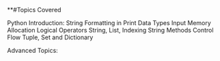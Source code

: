 **#Topics Covered

Python Introduction:
  String Formatting in Print
  Data Types
  Input
  Memory Allocation
  Logical Operators
  String, List, Indexing
  String Methods
  Control Flow
  Tuple, Set and Dictionary
  
Advanced Topics:
